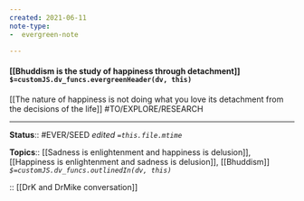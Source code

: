 ```yaml
---
created: 2021-06-11
note-type: 
-  evergreen-note

---
```


#### [[Bhuddism is the study of happiness through detachment]] `$=customJS.dv_funcs.evergreenHeader(dv, this)`

[[The nature of happiness is not doing what you love its detachment from the decisions of the life]]
#TO/EXPLORE/RESEARCH 

---

**Status**:: #EVER/SEED 
*edited `=this.file.mtime`*

**Topics**:: [[Sadness is enlightenment and happiness is delusion]], [[Happiness is enlightenment and sadness is delusion]], [[Bhuddism]]
*`$=customJS.dv_funcs.outlinedIn(dv, this)`*

:: [[DrK and DrMike conversation]]